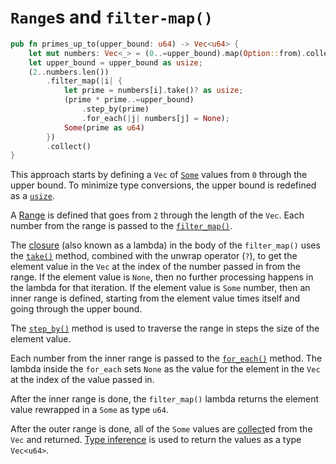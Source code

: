 # `Range`s and `filter-map()`

```rust
pub fn primes_up_to(upper_bound: u64) -> Vec<u64> {
    let mut numbers: Vec<_> = (0..=upper_bound).map(Option::from).collect();
    let upper_bound = upper_bound as usize;
    (2..numbers.len())
        .filter_map(|i| {
            let prime = numbers[i].take()? as usize;
            (prime * prime..=upper_bound)
                .step_by(prime)
                .for_each(|j| numbers[j] = None);
            Some(prime as u64)
        })
        .collect()
}
```

This approach starts by defining a `Vec` of [`Some`][some] values from `0` through the upper bound.
To minimize type conversions, the upper bound is redefined as a [`usize`][usize].

A [Range][range] is defined that goes from `2` through the length of the `Vec`.
Each number from the range is passed to the [`filter_map()`][filtermap].

The [closure][closure] (also known as a lambda) in the body of the `filter_map()` uses the [`take()`][take] method, combined with the
unwrap operator (`?`), to get the element value in the `Vec` at the index of the number passed in from the range.
If the element value is `None`, then no further processing happens in the lambda for that iteration.
If the element value is `Some` number, then an inner range is defined, starting from the element value times itself and going through the upper bound.

The [`step_by()`][stepby] method is used to traverse the range in steps the size of the element value.

Each number from the inner range is passed to the [`for_each()`][foreach] method.
The lambda inside the `for_each` sets `None` as the value for the element in the `Vec` at the index of the value passed in.

After the inner range is done, the `filter_map()` lambda returns the element value rewrapped in a `Some` as type `u64`.

After the outer range is done, all of the `Some` values are [collect][collect]ed from the `Vec` and returned.
[Type inference][type-inference] is used to return the values as a type `Vec<u64>`.

[some]: https://doc.rust-lang.org/std/option/enum.Option.html#variant.Some
[none]: https://doc.rust-lang.org/std/option/enum.Option.html#variant.None
[usize]: https://doc.rust-lang.org/std/primitive.usize.html
[range]: https://doc.rust-lang.org/reference/expressions/range-expr.html
[filtermap]: https://doc.rust-lang.org/core/iter/trait.Iterator.html#method.filter_map
[closure]: https://doc.rust-lang.org/rust-by-example/fn/closures.html
[take]: https://doc.rust-lang.org/core/option/enum.Option.html#method.take
[stepby]: https://doc.rust-lang.org/core/iter/trait.Iterator.html#method.step_by
[foreach]: https://doc.rust-lang.org/core/iter/trait.Iterator.html#method.for_each
[type-inference]: https://doc.rust-lang.org/rust-by-example/types/inference.html
[collect]: https://doc.rust-lang.org/core/iter/trait.Iterator.html#method.collect
